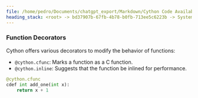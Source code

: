 ```yaml
---
file: /home/pedro/Documents/chatgpt_export/Markdown/Cython Code Availability.md
heading_stack: <root> -> bd37907b-67fb-4b78-b0fb-713ee5c6223b -> System -> 63bfd26c-ef54-45e1-9f04-fd6737297b25 -> System -> aaa2bcf0-05ef-44ed-97ee-fdece4f86d1e -> User -> 35ba7f8e-54c5-40bf-a04a-47391a0a871f -> Assistant -> 2d32b217-45dc-4604-af02-216e0e496a3b -> Tool -> 276f8111-9137-42a5-a7c8-b6a3bb187f72 -> Assistant -> aaa22d0e-0d3d-4e9c-8649-5b23012611cf -> User -> fbeb3ea1-d269-44f8-8fb1-4266b515ef66 -> Assistant -> Comprehensive Guide to Cython for Python Experts -> Introduction -> Setup and Installation -> Cython Syntax Basics -> Cythonizing Python Code -> Interfacing with C/C++ -> Performance Optimization -> Memory Management -> Parallelism -> Error Handling and Debugging -> Advanced Features -> Best Practices -> Case Studies -> Conclusion -> aaa291a0-5a29-4887-892f-3cd0f7d56f8f -> User -> 90ecde42-a64b-4a33-a218-878702e327fd -> Assistant -> Chapter: Cython Syntax Basics -> Introduction -> Defining Functions and Variables -> Functions -> Variables -> Static Typing -> Basic Types -> Array Types -> Function Decorators
---
```

### Function Decorators

Cython offers various decorators to modify the behavior of functions:

- `@cython.cfunc`: Marks a function as a C function.
- `@cython.inline`: Suggests that the function be inlined for performance.

```python
@cython.cfunc
cdef int add_one(int x):
    return x + 1
```

